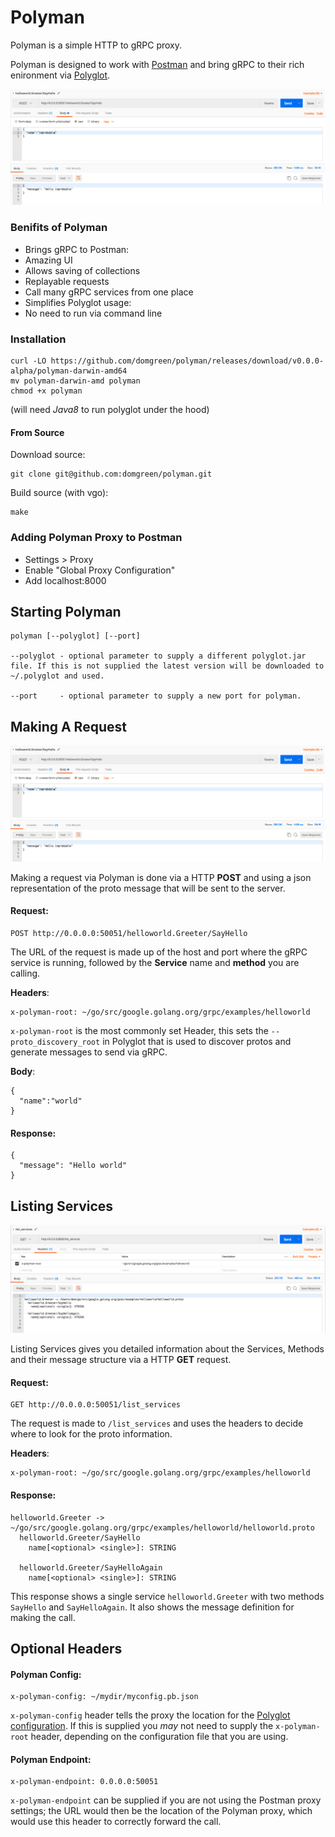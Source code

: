 # Polyman

Polyman is a simple HTTP to gRPC proxy.

Polyman is designed to work with [Postman](https://www.getpostman.com/) and bring gRPC to their rich enironment via [Polyglot](https://github.com/grpc-ecosystem/polyglot).

![Polyman](docs/img/polyman.png)

### Benifits of Polyman

* Brings gRPC to Postman:
 * Amazing UI
 *  Allows saving of collections
 *  Replayable requests
 *  Call many gRPC services from one place
* Simplifies Polyglot usage:
 *  No need to run via command line

### Installation

```
curl -LO https://github.com/domgreen/polyman/releases/download/v0.0.0-alpha/polyman-darwin-amd64
mv polyman-darwin-amd polyman
chmod +x polyman 
```
(will need *Java8* to run polyglot under the hood)

#### From Source

Download source:
```
git clone git@github.com:domgreen/polyman.git
```

Build source (with vgo):
```
make
```

### Adding Polyman Proxy to Postman

* Settings > Proxy
* Enable "Global Proxy Configuration"
* Add localhost:8000

## Starting Polyman

```
polyman [--polyglot] [--port]

--polyglot - optional parameter to supply a different polyglot.jar file. If this is not supplied the latest version will be downloaded to ~/.polyglot and used.

--port     - optional parameter to supply a new port for polyman.
```

## Making A Request

![PolymanRequest](docs/img/polyman.png)

Making a request via Polyman is done via a HTTP **POST** and using a json representation of the proto message that will be sent to the server.

#### Request:

```
POST http://0.0.0.0:50051/helloworld.Greeter/SayHello
```

The URL of the request is made up of the host and port where the gRPC service is running, followed by the **Service** name and **method** you are calling.

**Headers**:
```
x-polyman-root: ~/go/src/google.golang.org/grpc/examples/helloworld
```
`x-polyman-root` is the most commonly set Header, this sets the `--proto_discovery_root` in Polyglot that is used to discover protos and generate messages to send via gRPC.


**Body**:
```
{
  "name":"world"
}
```

#### Response:
```
{
  "message": "Hello world"
}

```

## Listing Services

![PolymanList](docs/img/polymanlist.png)

Listing Services gives you detailed information about the Services, Methods and their message structure via a HTTP **GET** request.

#### Request:

```
GET http://0.0.0.0:50051/list_services
```
The request is made to `/list_services` and uses the headers to decide where to look for the proto information.

**Headers**:
```
x-polyman-root: ~/go/src/google.golang.org/grpc/examples/helloworld
```

#### Response:
```
helloworld.Greeter -> ~/go/src/google.golang.org/grpc/examples/helloworld/helloworld.proto
  helloworld.Greeter/SayHello
    name[<optional> <single>]: STRING

  helloworld.Greeter/SayHelloAgain
    name[<optional> <single>]: STRING
```

This response shows a single service `helloworld.Greeter` with two methods `SayHello` and `SayHelloAgain`. It also shows the message definition for making the call.
 
## Optional Headers

#### Polyman Config:
```
x-polyman-config: ~/mydir/myconfig.pb.json
```

`x-polyman-config` header tells the proxy the location for the [Polyglot configuration](https://github.com/grpc-ecosystem/polyglot#configuration-optional).
If this is supplied you *may* not need to supply the `x-polyman-root` header, depending on the configuration file that you are using. 

#### Polyman Endpoint:
```
x-polyman-endpoint: 0.0.0.0:50051
```
`x-polyman-endpoint` can be supplied if you are not using the Postman proxy settings; the URL would then be the location of the Polyman proxy, which would use this header to correctly forward the call.
